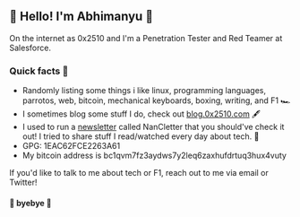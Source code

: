 ## :wave: Hello! I'm Abhimanyu :wave:

<!-- <img src="https://i.giphy.com/media/dbtDDSvWErdf2/giphy.webp"></img> -->

On the internet as 0x2510 and I'm a Penetration Tester and Red Teamer at Salesforce.


### Quick facts 🧩

- Randomly listing some things i like linux, programming languages, parrotos, web, bitcoin, mechanical keyboards, boxing, writing, and F1 🏎️
- I sometimes blog some stuff I do, check out [blog.0x2510.com](https://blog.0x2510.com/) 🖋
- I used to run a [newsletter](https://nancletter.0x2510.com) called NanCletter that you should've check it out! I tried to share stuff I read/watched every day about tech. 📰
- GPG: 1EAC62FCE2263A61
- My bitcoin address is bc1qvm7fz3aydws7y2leq6zaxhufdrtuq3hux4vuty

If you'd like to talk to me about tech or F1, reach out to me via email or Twitter!

#### :wave: byebye :wave:
